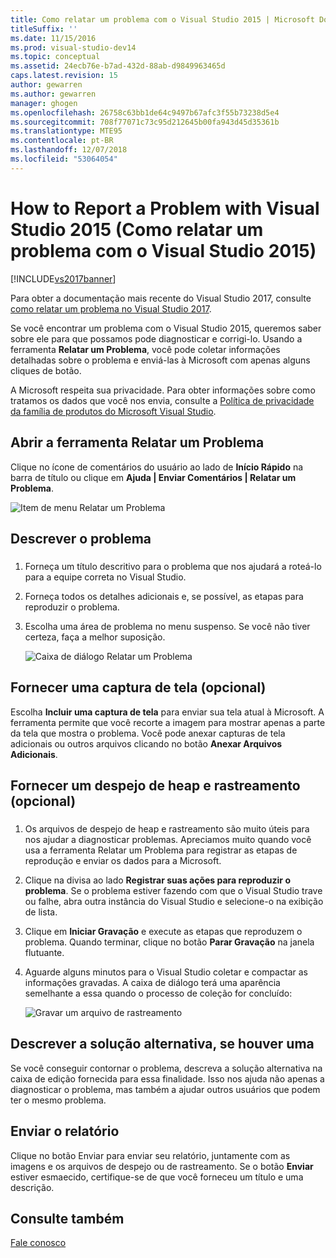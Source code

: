 ```yaml
---
title: Como relatar um problema com o Visual Studio 2015 | Microsoft Docs
titleSuffix: ''
ms.date: 11/15/2016
ms.prod: visual-studio-dev14
ms.topic: conceptual
ms.assetid: 24ecb76e-b7ad-432d-88ab-d9849963465d
caps.latest.revision: 15
author: gewarren
ms.author: gewarren
manager: ghogen
ms.openlocfilehash: 26758c63bb1de64c9497b67afc3f55b73238d5e4
ms.sourcegitcommit: 708f77071c73c95d212645b00fa943d45d35361b
ms.translationtype: MTE95
ms.contentlocale: pt-BR
ms.lasthandoff: 12/07/2018
ms.locfileid: "53064054"
---
```

# <a name="how-to-report-a-problem-with-visual-studio-2015"></a>How to Report a Problem with Visual Studio 2015 (Como relatar um problema com o Visual Studio 2015)
[!INCLUDE[vs2017banner](../includes/vs2017banner.md)]

Para obter a documentação mais recente do Visual Studio 2017, consulte [como relatar um problema no Visual Studio 2017](/visualstudio/ide/how-to-report-a-problem-with-visual-studio-2017).

Se você encontrar um problema com o Visual Studio 2015, queremos saber sobre ele para que possamos pode diagnosticar e corrigi-lo.  Usando a ferramenta **Relatar um Problema**, você pode coletar informações detalhadas sobre o problema e enviá-las à Microsoft com apenas alguns cliques de botão.

 A Microsoft respeita sua privacidade. Para obter informações sobre como tratamos os dados que você nos envia, consulte a [Política de privacidade da família de produtos do Microsoft Visual Studio](https://www.visualstudio.com/en-us/dn948229).

## <a name="open-the-report-a-problem-tool"></a>Abrir a ferramenta Relatar um Problema
 Clique no ícone de comentários do usuário ao lado de **Início Rápido** na barra de título ou clique em **Ajuda &#124; Enviar Comentários &#124; Relatar um Problema**.

 ![Item de menu Relatar um Problema](../ide/media/report-a-problem-menu-item.png "Item de menu Relatar um Problema")

## <a name="describe-the-problem"></a>Descrever o problema

###  <a name="describe_the_problem"></a>

1. Forneça um título descritivo para o problema que nos ajudará a roteá-lo para a equipe correta no Visual Studio.

2. Forneça todos os detalhes adicionais e, se possível, as etapas para reproduzir o problema.

3. Escolha uma área de problema no menu suspenso. Se você não tiver certeza, faça a melhor suposição.

   ![Caixa de diálogo Relatar um Problema](../ide/media/report-a-problem-dialog.png "Caixa de diálogo Relatar um Problema")

## <a name="provide-a-screenshot-optional"></a>Fornecer uma captura de tela (opcional)
 Escolha **Incluir uma captura de tela** para enviar sua tela atual à Microsoft. A ferramenta permite que você recorte a imagem para mostrar apenas a parte da tela que mostra o problema. Você pode anexar capturas de tela adicionais ou outros arquivos clicando no botão **Anexar Arquivos Adicionais**.

## <a name="provide-a-trace-and-heap-dump-optional"></a>Fornecer um despejo de heap e rastreamento (opcional)

###  <a name="provide_a_trace_and_heap_dump"></a>

1.  Os arquivos de despejo de heap e rastreamento são muito úteis para nos ajudar a diagnosticar problemas.   Apreciamos muito quando você usa a ferramenta Relatar um Problema para registrar as etapas de reprodução e enviar os dados para a Microsoft.

2.  Clique na divisa ao lado **Registrar suas ações para reproduzir o problema**. Se o problema estiver fazendo com que o Visual Studio trave ou falhe, abra outra instância do Visual Studio e selecione-o na exibição de lista.

3.  Clique em **Iniciar Gravação** e execute as etapas que reproduzem o problema. Quando terminar, clique no botão **Parar Gravação** na janela flutuante.

4.  Aguarde alguns minutos para o Visual Studio coletar e compactar as informações gravadas. A caixa de diálogo terá uma aparência semelhante a essa quando o processo de coleção for concluído:

     ![Gravar um arquivo de rastreamento](../ide/media/record-a-trace-file.png "Gravar um arquivo de rastreamento")

## <a name="describe-the-workaround-if-there-is-one"></a>Descrever a solução alternativa, se houver uma
 Se você conseguir contornar o problema, descreva a solução alternativa na caixa de edição fornecida para essa finalidade. Isso nos ajuda não apenas a diagnosticar o problema, mas também a ajudar outros usuários que podem ter o mesmo problema.

## <a name="submit-the-report"></a>Enviar o relatório
 Clique no botão Enviar para enviar seu relatório, juntamente com as imagens e os arquivos de despejo ou de rastreamento. Se o botão **Enviar** estiver esmaecido, certifique-se de que você forneceu um título e uma descrição.

## <a name="see-also"></a>Consulte também
 [Fale conosco](../ide/talk-to-us.md)
